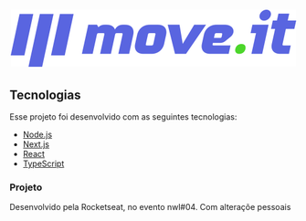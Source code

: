 <h1 align="center">
    <img alt="Moveit" title="Moveit" src="public/logo-full.svg" />
</h1>

## Tecnologias

Esse projeto foi desenvolvido com as seguintes tecnologias:

- [Node.js](https://nodejs.org/en/)
- [Next.js](https://nextjs.org/)
- [React](https://reactjs.org)
- [TypeScript](https://www.typescriptlang.org/)

### Projeto

Desenvolvido pela Rocketseat, no evento nwl#04. Com alteraçõe pessoais
